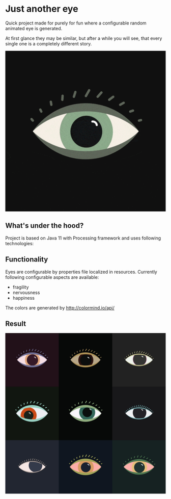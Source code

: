 # Just another eye
Quick project made for purely for fun where a configurable random animated eye is generated.

At first glance they may be similar, but after a while you will see, that every single one is a completely different story.

<div style="text-align:center;">
	<img src="/.media/animation.gif" />
</div>

## What's under the hood?
Project is based on Java 11 with Processing framework and uses following technologies:

## Functionality
Eyes are configurable by properties file localized in resources.
Currently following configurable aspects are available:
* fragility
* nervousness
* happiness

The colors are generated by http://colormind.io/api/

## Result

<div style="text-align:center;">
	<img src="/.media/eyes.jpg" />
</div>